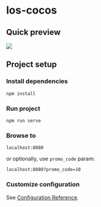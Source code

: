 # los-cocos

## Quick preview

<img src="sample.gif"/>

## Project setup

### Install dependencies
```
npm install
```

### Run project
```
npm run serve
```

### Browse to
```
localhost:8080
```
or optionally, use `promo_code` param:
```
localhost:8080?promo_code=10
```


### Customize configuration
See [Configuration Reference](https://cli.vuejs.org/config/).
